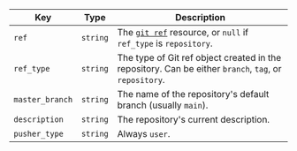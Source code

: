 Key | Type | Description
----|------|-------------
`ref`|`string` | The [`git ref`](/rest/git#get-a-reference) resource, or `null` if `ref_type` is `repository`.
`ref_type`|`string` | The type of Git ref object created in the repository. Can be either `branch`, `tag`, or `repository`.
`master_branch`|`string` | The name of the repository's default branch (usually `main`).
`description`|`string` | The repository's current description.
`pusher_type`|`string` | Always `user`.
